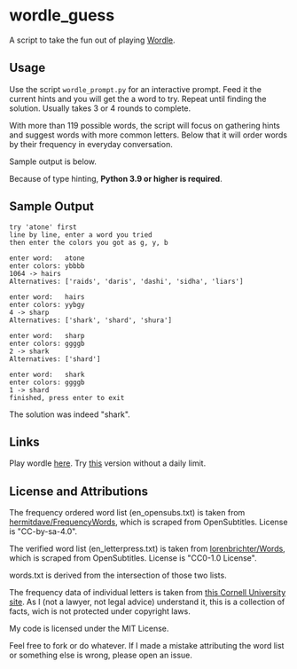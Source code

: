 # wordle_guess
A script to take the fun out of playing [Wordle](https://www.powerlanguage.co.uk/wordle/).


## Usage
Use the script `wordle_prompt.py` for an interactive prompt. Feed it the current hints and you will get the a word to try. Repeat until finding the solution. Usually takes 3 or 4 rounds to complete.

With more than 119 possible words, the script will focus on gathering hints and suggest words with more common letters. Below that it will order words by their frequency in everyday conversation.

Sample output is below.

Because of type hinting, **Python 3.9 or higher is required**.


## Sample Output
```
try 'atone' first
line by line, enter a word you tried    
then enter the colors you got as g, y, b

enter word:   atone
enter colors: ybbbb
1064 -> hairs
Alternatives: ['raids', 'daris', 'dashi', 'sidha', 'liars']     

enter word:   hairs
enter colors: yybgy
4 -> sharp
Alternatives: ['shark', 'shard', 'shura']

enter word:   sharp
enter colors: ggggb
2 -> shark
Alternatives: ['shard']

enter word:   shark
enter colors: ggggb
1 -> shard
finished, press enter to exit
```
The solution was indeed "shark".

## Links
Play wordle [here](https://www.powerlanguage.co.uk/wordle/). Try [this](https://hellowordl.net/) version without a daily limit.

## License and Attributions
The frequency ordered word list (en_opensubs.txt) is taken from [hermitdave/FrequencyWords](https://github.com/hermitdave/FrequencyWords), which is scraped from OpenSubtitles. License is "CC-by-sa-4.0".

The verified word list (en_letterpress.txt) is taken from [lorenbrichter/Words](https://github.com/lorenbrichter/Words), which is scraped from OpenSubtitles. License is "CC0-1.0 License".

words.txt is derived from the intersection of those two lists.

The frequency data of individual letters is taken from [this Cornell University site](http://pi.math.cornell.edu/~mec/2003-2004/cryptography/subs/frequencies.html). As I (not a lawyer, not legal advice) understand it, this is a collection of facts, wich is not protected under copyright laws.

My code is licensed under the MIT License. 

Feel free to fork or do whatever. If I made a mistake attributing the word list or something else is wrong, please open an issue.

